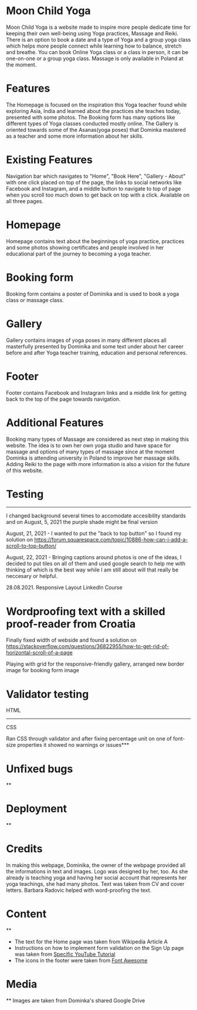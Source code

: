 # Moon Child Yoga 

Moon Child Yoga is a website made to inspire more people dedicate time for keeping their own well-being using Yoga practices, Massage and Reiki. There is an option to book a date and a type of Yoga and a group yoga class which helps more people connect while learning how to balance, stretch and breathe. You can book Online Yoga class or a class in person, it can be one-on-one or a group yoga class. Massage is only available in Poland at the moment.

# Features

The Homepage is focused on the inspiration this Yoga teacher found while exploring Asia, India and learned about the practices she teaches today, presented with some photos.
The Booking form has many options like different types of Yoga classes conducted mostly online.
The Gallery is oriented towards some of the Asanas(yoga poses) that Dominka mastered as a teacher and some more information about her skills.

# Existing Features

Navigation bar which navigates to "Home", "Book Here", "Gallery - About" with one click placed on top of the page, the links to social networks like Facebook and Instagram, and a middle button to navigate to top of page when you scroll too much down to get back on top with a click. Available on all three pages.

# Homepage

Homepage contains text about the beginnings of yoga practice, practices and some photos showing certificates and people involved in her educational part of the journey to becoming a yoga teacher. 

# Booking form

Booking form contains a poster of Dominika and is used to book a yoga class or massage class.

# Gallery 

Gallery contains images of yoga poses in many different places all masterfully presented by Dominika and some text under about her career before and after Yoga teacher training, education and personal references.

# Footer

Footer contains Facebook and Instagram links and a middle link for getting back to the top of the page towards navigation.

# Additional Features

Booking many types of Massage are considered as next step in making this website. The idea is to own her own yoga studio and have space for massage and options of many types of massage since at the moment Dominka is attending university in Poland to improve her massage skills. Adding Reiki to the page with more information is also a vision for the future of this website.

# Testing

***

 I changed background several times to accomodate accesibility standards and on August, 5, 2021 the purple shade might be final version

 August, 21, 2021 - I wanted to put the "back to top button" so I found my solution on https://forum.squarespace.com/topic/10886-how-can-i-add-a-scroll-to-top-button/ 


 August, 22, 2021 - Bringing captions around photos is one of the ideas, I decided to put tiles on all of them and used google search to help me with thinking of which is the best way while I am still about will that really be neccesary or helpful.

 28.08.2021. 
 Responsive Layout
 LinkedIn Course

# Wordproofing text with a skilled proof-reader from Croatia

 Finally fixed width of webside and found a solution on https://stackoverflow.com/questions/36822955/how-to-get-rid-of-horizontal-scroll-of-a-page 

 Playing with grid for the responsive-friendly gallery, arranged new border image for booking form image

# Validator testing 

HTML
***

CSS

 Ran CSS through validator and after fixing percentage unit on one of font-size properties it showed no warnings or issues***


 # Unfixed bugs

 **

 # Deployment

 **


 # Credits

In making this webpage, Dominika, the owner of the webpage provided all the informations in text and images. Logo was designed by her, too. As she already is teaching yoga and having her social account that represents her yoga teachings, she had many photos. Text was taken from CV and cover letters.
Barbara Radovic helped with word-proofing the text.

# Content

**
- The text for the Home page was taken from Wikipedia Article A
- Instructions on how to implement form validation on the Sign Up page was taken from [Specific YouTube Tutorial](https://www.youtube.com/)
- The icons in the footer were taken from [Font Awesome](https://fontawesome.com/)

# Media

**
Images are taken from Dominka's shared Google Drive
 

